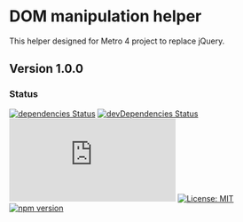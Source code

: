 # DOM manipulation helper

This helper designed for Metro 4 project to replace jQuery.
 
## Version 1.0.0

### Status
[![dependencies Status](https://david-dm.org/olton/Metro-UI-CSS/status.svg)](https://david-dm.org/olton/mquery)
[![devDependencies Status](https://david-dm.org/olton/Metro-UI-CSS/dev-status.svg)](https://david-dm.org/olton/mquery?type=dev)
[![JS gzip size](http://img.badgesize.io/olton/mquery/master/build/mQuery.min.js?compression=gzip&label=JS+gzip)](https://github.com/olton/mquery/blob/master/build/mquery.min.js)
[![License: MIT](https://img.shields.io/badge/License-MIT-blue.svg?style=flat)](https://github.com/olton/mquery/blob/master/LICENSE)
[![npm version](https://badge.fury.io/js/mquery.svg)](https://badge.fury.io/js/mquery)
